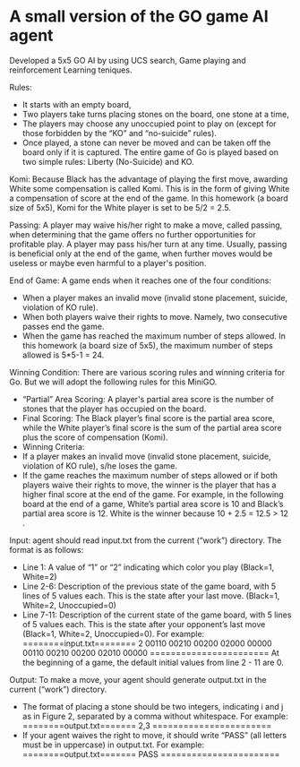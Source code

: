 # A small version of the GO game AI agent
Developed a 5x5 GO AI by using UCS search, Game playing and reinforcement Learning teniques.

Rules:
- It starts with an empty board,
- Two players take turns placing stones on the board, one stone at a time,
- The players may choose any unoccupied point to play on (except for those forbidden by the
“KO” and “no-suicide” rules).
- Once played, a stone can never be moved and can be taken off the board only if it is captured.
The entire game of Go is played based on two simple rules: Liberty (No-Suicide) and KO.

Komi:
Because Black has the advantage of playing the first move, awarding White some compensation is called
Komi. This is in the form of giving White a compensation of score at the end of the game. In this
homework (a board size of 5x5), Komi for the White player is set to be 5/2 = 2.5.

Passing:
A player may waive his/her right to make a move, called passing, when determining that the game
offers no further opportunities for profitable play. A player may pass his/her turn at any time. Usually, passing is beneficial only at the end of the game, when further moves would be useless or maybe even harmful to a player's position.

End of Game:
A game ends when it reaches one of the four conditions:
- When a player makes an invalid move (invalid stone placement, suicide, violation of KO rule).
- When both players waive their rights to move. Namely, two consecutive passes end the game.
- When the game has reached the maximum number of steps allowed. In this homework (a board
size of 5x5), the maximum number of steps allowed is 5*5-1 = 24.

Winning Condition:
There are various scoring rules and winning criteria for Go. But we will adopt the following rules for this MiniGO.
- “Partial” Area Scoring: A player's partial area score is the number of stones that the player has
occupied on the board.
- Final Scoring: The Black player’s final score is the partial area score, while the White player’s
final score is the sum of the partial area score plus the score of compensation (Komi).
- Winning Criteria:
- If a player makes an invalid move (invalid stone placement, suicide, violation of KO rule),
s/he loses the game.
- If the game reaches the maximum number of steps allowed or if both players waive
their rights to move, the winner is the player that has a higher final score at the end of
the game. For example, in the following board at the end of a game, White’s partial area
score is 10 and Black’s partial area score is 12. White is the winner because
10 + 2.5 = 12.5 > 12 .

Input: 
agent should read input.txt from the current (“work”) directory. The format is as follows:
- Line 1: A value of “1” or “2” indicating which color you play (Black=1, White=2)
- Line 2-6: Description of the previous state of the game board, with 5 lines of 5 values each.
This is the state after your last move. (Black=1, White=2, Unoccupied=0)
- Line 7-11: Description of the current state of the game board, with 5 lines of 5 values each.
This is the state after your opponent’s last move (Black=1, White=2, Unoccupied=0).
For example:
========input.txt========
2
00110
00210
00200
02000
00000
00110
00210
00200
02010
00000
=======================
At the beginning of a game, the default initial values from line 2 - 11 are 0.

Output: 
To make a move, your agent should generate output.txt in the current (“work”) directory.
- The format of placing a stone should be two integers, indicating i and j as in Figure 2, separated
by a comma without whitespace. For example:
========output.txt=======
2,3
=======================
- If your agent waives the right to move, it should write “PASS” (all letters must be in uppercase)
in output.txt. For example:
========output.txt=======
PASS
=======================